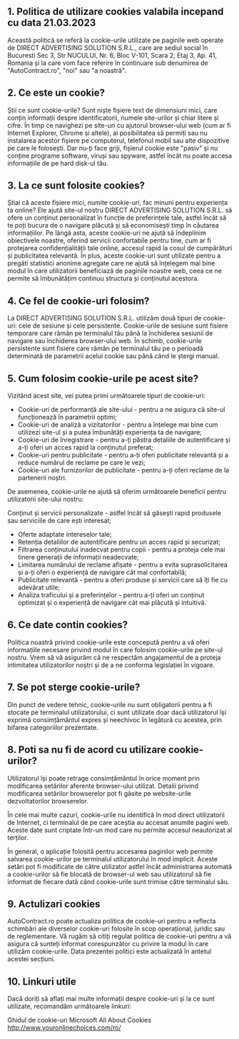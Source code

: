 ## 1. Politica de utilizare cookies valabila incepand cu data 21.03.2023

Această politică se referă la cookie-urile utilizate pe paginile web operate de DIRECT ADVERTISING SOLUTION S.R.L., care are sediul social în Bucuresti Sec 3, Str NUCULUI, Nr. 6, Bloc V-101, Scara 2, Etaj 3, Ap. 41, Romania și la care vom face referire în continuare sub denumirea de "AutoContract.ro", "noi" sau "a noastră".

## 2. Ce este un cookie?

Știi ce sunt cookie-urile? Sunt niște fișiere text de dimensiuni mici, care conțin informații despre identificatorii, numele site-urilor și chiar litere și cifre. În timp ce navighezi pe site-uri cu ajutorul browser-ului web (cum ar fi Internet Explorer, Chrome și altele), ai posibilitatea să permiți sau nu instalarea acestor fișiere pe computerul, telefonul mobil sau alte dispozitive pe care le folosești. Dar nu-ți face griji, fișierul cookie este "pasiv" și nu conține programe software, viruși sau spyware, astfel încât nu poate accesa informațiile de pe hard disk-ul tău.

## 3. La ce sunt folosite cookies?

Știai că aceste fișiere mici, numite cookie-uri, fac minuni pentru experiența ta online? Ele ajută site-ul nostru DIRECT ADVERTISING SOLUTION S.R.L. să ofere un conținut personalizat în funcție de preferințele tale, astfel încât să te poți bucura de o navigare plăcută și să economisești timp în căutarea informațiilor. Pe lângă asta, aceste cookie-uri ne ajută să îndeplinim obiectivele noastre, oferind servicii confortabile pentru tine, cum ar fi protejarea confidențialității tale online, accesul rapid la cosul de cumpărături și publicitatea relevantă. În plus, aceste cookie-uri sunt utilizate pentru a pregăti statistici anonime agregate care ne ajută să înțelegem mai bine modul în care utilizatorii beneficiază de paginile noastre web, ceea ce ne permite să îmbunătățim continuu structura și conținutul acestora.

## 4. Ce fel de cookie-uri folosim?

La DIRECT ADVERTISING SOLUTION S.R.L. utilizăm două tipuri de cookie-uri: cele de sesiune și cele persistente. Cookie-urile de sesiune sunt fisiere temporare care rămân pe terminalul tău până la închiderea sesiunii de navigare sau închiderea browser-ului web. În schimb, cookie-urile persistente sunt fisiere care rămân pe terminalul tău pe o perioadă determinată de parametrii acelui cookie sau până când le ștergi manual.

## 5. Cum folosim cookie-urile pe acest site?

Vizitând acest site, vei putea primi următoarele tipuri de cookie-uri:

- Cookie-uri de performanță ale site-ului - pentru a ne asigura că site-ul funcționează în parametrii optimi;
- Cookie-uri de analiză a vizitatorilor - pentru a înțelege mai bine cum utilizezi site-ul și a putea îmbunătăți experiența ta de navigare;
- Cookie-uri de înregistrare - pentru a-ți păstra detaliile de autentificare și a-ți oferi un acces rapid la conținutul preferat;
- Cookie-uri pentru publicitate - pentru a-ți oferi publicitate relevantă și a reduce numărul de reclame pe care le vezi;
- Cookie-uri ale furnizorilor de publicitate - pentru a-ți oferi reclame de la partenerii noștri.

De asemenea, cookie-urile ne ajută să oferim următoarele beneficii pentru utilizatorii site-ului nostru:

Conținut și servicii personalizate - astfel încât să găsești rapid produsele sau serviciile de care ești interesat;

- Oferte adaptate intereselor tale;
- Retenția detaliilor de autentificare pentru un acces rapid și securizat;
- Filtrarea conținutului inadecvat pentru copii - pentru a proteja cele mai tinere generații de informații neadecvate;
- Limitarea numărului de reclame afișate - pentru a evita suprasolicitarea și a-ți oferi o experiență de navigare cât mai confortabilă;
- Publicitate relevantă - pentru a oferi produse și servicii care să îți fie cu adevărat utile;
- Analiza traficului și a preferințelor - pentru a-ți oferi un conținut optimizat și o experiență de navigare cât mai plăcută și intuitivă.

## 6. Ce date contin cookies?

Politica noastră privind cookie-urile este concepută pentru a vă oferi informațiile necesare privind modul în care folosim cookie-urile pe site-ul nostru. Vrem să vă asigurăm că ne respectăm angajamentul de a proteja intimitatea utilizatorilor noștri și de a ne conforma legislației în vigoare.

## 7. Se pot sterge cookie-urile?

Din punct de vedere tehnic, cookie-urile nu sunt obligatorii pentru a fi stocate pe terminalul utilizatorului, ci sunt utilizate doar dacă utilizatorul își exprimă consimțământul expres și neechivoc în legătură cu acestea, prin bifarea categoriilor prezentate.

## 8. Poti sa nu fi de acord cu utilizare cookie-urilor?

Utilizatorul își poate retrage consimțământul în orice moment prin modificarea setărilor aferente browser-ului utilizat. Detalii privind modificarea setărilor browserelor pot fi găsite pe website-urile dezvoltatorilor browserelor.

În cele mai multe cazuri, cookie-urile nu identifică în mod direct utilizatorii de Internet, ci terminalul de pe care aceștia au accesat anumite pagini web. Aceste date sunt criptate într-un mod care nu permite accesul neautorizat al terților.

În general, o aplicație folosită pentru accesarea paginilor web permite salvarea cookie-urilor pe terminalul utilizatorului în mod implicit. Aceste setări pot fi modificate de către utilizator astfel încât administrarea automată a cookie-urilor să fie blocată de browser-ul web sau utilizatorul să fie informat de fiecare dată când cookie-urile sunt trimise către terminalul său.

## 9. Actulizari cookies

AutoContract.ro poate actualiza politica de cookie-uri pentru a reflecta schimbări ale diverselor cookie-uri folosite în scop operațional, juridic sau de reglementare. Vă rugăm să citiți regulat politica de cookie-uri pentru a vă asigura că sunteți informat corespunzător cu privire la modul în care utilizăm cookie-urile. Data prezentei politici este actualizată în antetul acestei secțiuni.

## 10. Linkuri utile

Dacă doriți să aflați mai multe informații despre cookie-uri și la ce sunt utilizate, recomandăm următoarele linkuri:

Ghidul de cookie-uri Microsoft
All About Cookies
http://www.youronlinechoices.com/ro/
